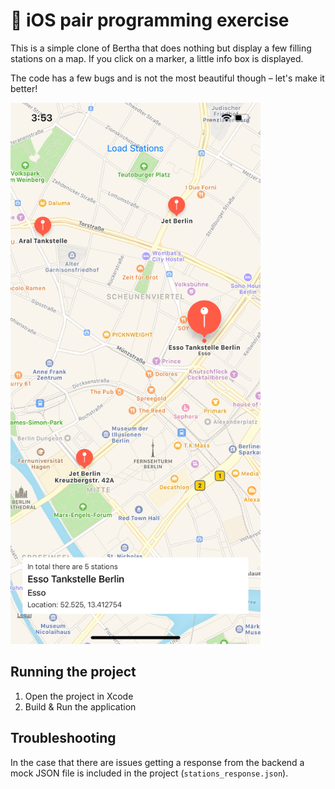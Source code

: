 # :wave: iOS pair programming exercise

This is a simple clone of Bertha that does nothing but display a few
filling stations on a map. If you click on a marker, a little info box
is displayed.

The code has a few bugs and is not the most beautiful though – let's make it better!

<img src="screenshot.png" width=400>

## Running the project

1. Open the project in Xcode
2. Build & Run the application

## Troubleshooting

In the case that there are issues getting a response from the backend 
a mock JSON file is included in the project (`stations_response.json`).
